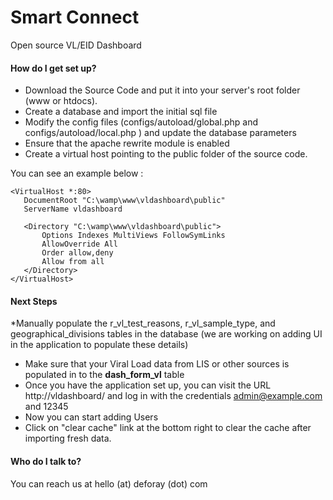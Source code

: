 # Smart Connect

Open source VL/EID Dashboard

  
#### How do I get set up?
* Download the Source Code and put it into your server's root folder (www or htdocs).
* Create a database and import the initial sql file
* Modify the config files (configs/autoload/global.php and configs/autoload/local.php ) and update the database parameters
* Ensure that the apache rewrite module is enabled
* Create a virtual host pointing to the public folder of the source code. 

You can see an example below : 
```
<VirtualHost *:80>
   DocumentRoot "C:\wamp\www\vldashboard\public"
   ServerName vldashboard

   <Directory "C:\wamp\www\vldashboard\public">
       Options Indexes MultiViews FollowSymLinks
       AllowOverride All
       Order allow,deny
       Allow from all
   </Directory>
</VirtualHost>
```

#### Next Steps
*Manually populate the r_vl_test_reasons, r_vl_sample_type, and geographical_divisions tables in the database (we are working on adding UI in the application to populate these details)
* Make sure that your Viral Load data from LIS or other sources is populated in to the **dash_form_vl** table
* Once you have the application set up, you can visit the URL http://vldashboard/ and log in with the credentials admin@example.com and 12345
* Now you can start adding Users
* Click on "clear cache" link at the bottom right to clear the cache after importing fresh data. 

#### Who do I talk to?
You can reach us at hello (at) deforay (dot) com
